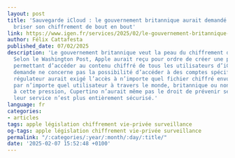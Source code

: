 ```yaml
---
layout: post
title: 'Sauvegarde iCloud : le gouvernement britannique aurait demandé à Apple de
  briser son chiffrement de bout en bout'
link: https://www.igen.fr/services/2025/02/le-gouvernement-britannique-aurait-formellement-demande-apple-de-briser-son-chiffrement-de-bout-en-bout-148415
author: Félix Cattafesta
published_date: 07/02/2025
description: 'Le gouvernement britannique veut la peau du chiffrement de bout en bout.
  Selon le Washington Post, Apple aurait reçu pour ordre de créer une porte dérobée
  permettant d’accéder au contenu chiffré de tous les utilisateurs d’iCloud. Cette
  demande ne concerne pas la possibilité d’accéder à des comptes spécifiques : le
  régulateur aurait exigé l’accès à n’importe quel fichier chiffré envoyé sur iCloud
  par n’importe quel utilisateur à travers le monde, britannique ou non. Si elle cède
  à cette pression, Cupertino n’aurait même pas le droit de prévenir ses clients que
  leur service n’est plus entièrement sécurisé.'
language: fr
categories:
- articles
tags: apple législation chiffrement vie-privée surveillance
og-tags: apple législation chiffrement vie-privée surveillance
permalink: "/:categories/:year/:month/:day/:title/"
date: '2025-02-07 15:52:48 +0100'
---
```

